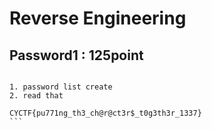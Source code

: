 # Reverse Engineering

## Password1 : 125point
````

1. password list create
2. read that

CYCTF{pu771ng_th3_ch@r@ct3r$_t0g3th3r_1337}
```